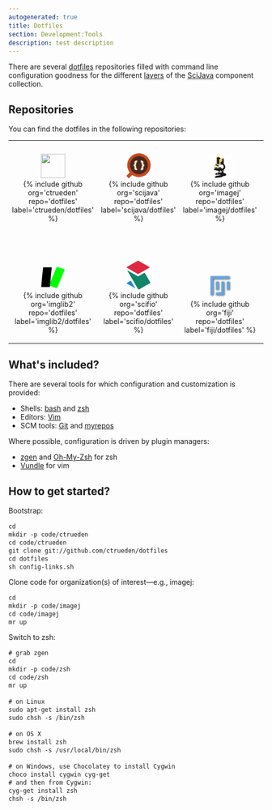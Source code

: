 ```yaml
---
autogenerated: true
title: Dotfiles
section: Development:Tools
description: test description
---
```


There are several [dotfiles](https://dotfiles.github.io/) repositories filled with command line configuration goodness for the different [layers](/develop/architecture) of the [SciJava](SciJava) component collection.

Repositories
------------

You can find the dotfiles in the following repositories:

<table><tbody><tr class="odd"><td style="text-align: center; vertical-align: bottom"><p> <a href="/users/ctrueden"><img src="http://gravatar.com/avatar/63df759e2779af56fd050a968ff98d09" width=48 height=48></a><br />
{% include github org='ctrueden' repo='dotfiles' label='ctrueden/dotfiles' %}</p></td><td style="text-align: center; vertical-align: bottom"><p> <a href="SciJava"><img src="/media/Scijava-icon.png" width="48px"/></a><br />
{% include github org='scijava' repo='dotfiles' label='scijava/dotfiles' %}</p></td><td style="text-align: center; vertical-align: bottom"><p> <a href="/about"><img src="/media/Imagej2-icon.png" width="48px"/></a><br />
{% include github org='imagej' repo='dotfiles' label='imagej/dotfiles' %}</p></td><td style="text-align: center; vertical-align: bottom"><p> <a href="/orgs/loci"><img src="/media/Loci-logo.png" width="48px"/></a><br />
{% include github org='uw-loci' repo='dotfiles' label='uw-loci/dotfiles' %}</p></td></tr><tr class="even"><td style="text-align: center; vertical-align: bottom"><p> <a href="/imglib2"><img src="/media/Imglib2-icon.png" width="48px"/></a><br />
{% include github org='imglib2' repo='dotfiles' label='imglib2/dotfiles' %}</p></td><td style="text-align: center; vertical-align: bottom"><p> <a href="/software/scifio"><img src="/media/Scifio-icon.png" width="48px"/></a><br />
{% include github org='scifio' repo='dotfiles' label='scifio/dotfiles' %}</p></td><td style="text-align: center; vertical-align: bottom"><p> <a href="/fiji"><img src="/media/Fiji-icon.png" width="48px"/></a><br />
{% include github org='fiji' repo='dotfiles' label='fiji/dotfiles' %}</p></td><td style="text-align: center; vertical-align: bottom"><p> <a href="SLIM Curve"><img src="/media/Slim-curve-icon.png" width="48px"/></a><br />
{% include github org='slim-curve' repo='dotfiles' label='slim-curve/dotfiles' %}</p></td></tr></tbody></table>

What's included?
----------------

There are several tools for which configuration and customization is provided:

-   Shells: [bash](https://www.gnu.org/software/bash/) and [zsh](http://www.zsh.org/)
-   Editors: [Vim](http://www.vim.org/)
-   SCM tools: [Git](/develop/git) and [myrepos](https://myrepos.branchable.com/)

Where possible, configuration is driven by plugin managers:

-   [zgen](https://github.com/tarjoilija/zgen) and [Oh-My-Zsh](http://ohmyz.sh/) for zsh
-   [Vundle](https://github.com/VundleVim/Vundle.vim) for vim

How to get started?
-------------------

Bootstrap:

    cd
    mkdir -p code/ctrueden
    cd code/ctrueden
    git clone git://github.com/ctrueden/dotfiles
    cd dotfiles
    sh config-links.sh

Clone code for organization(s) of interest—e.g., imagej:

    cd
    mkdir -p code/imagej
    cd code/imagej
    mr up

Switch to zsh:

    # grab zgen
    cd
    mkdir -p code/zsh
    cd code/zsh
    mr up

    # on Linux
    sudo apt-get install zsh
    sudo chsh -s /bin/zsh

    # on OS X
    brew install zsh
    sudo chsh -s /usr/local/bin/zsh

    # on Windows, use Chocolatey to install Cygwin
    choco install cygwin cyg-get
    # and then from Cygwin:
    cyg-get install zsh
    chsh -s /bin/zsh
